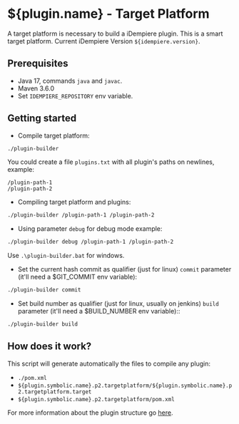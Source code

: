 # ${plugin.name} - Target Platform

A target platform is necessary to build a iDempiere plugin. This is a smart target platform. Current iDempiere Version `${idempiere.version}`.

## Prerequisites

- Java 17, commands `java` and `javac`.
- Maven 3.6.0
- Set `IDEMPIERE_REPOSITORY` env variable.

## Getting started

- Compile target platform:

```bash
./plugin-builder
```

You could create a file `plugins.txt` with all plugin's paths on newlines, example:

```
/plugin-path-1
/plugin-path-2
```

- Compiling target platform and plugins:

```bash
./plugin-builder /plugin-path-1 /plugin-path-2
```

- Using parameter `debug` for debug mode example:

```bash
./plugin-builder debug /plugin-path-1 /plugin-path-2
```

Use `.\plugin-builder.bat` for windows.

- Set the current hash commit as qualifier (just for linux) `commit` parameter (it'll need a $GIT_COMMIT env variable):

```bash
./plugin-builder commit
```

- Set build number as qualifier (just for linux, usually on jenkins) `build` parameter (it'll need a $BUILD_NUMBER env variable)::

```bash
./plugin-builder build
```

## How does it work?

This script will generate automatically the files to compile any plugin:

-  `./pom.xml`
- `${plugin.symbolic.name}.p2.targetplatform/${plugin.symbolic.name}.p2.targetplatform.target`
- `${plugin.symbolic.name}.p2.targetplatform/pom.xml`

For more information about the plugin structure go [here](https://github.com/globalqss/globalqss-idempiere-lco).
